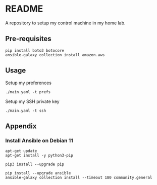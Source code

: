 # README
A repository to setup my control machine in my home lab.

## Pre-requisites
```
pip install boto3 botocore
ansible-galaxy collection install amazon.aws
```

## Usage
Setup my preferences
```
./main.yaml -t prefs
```

Setup my SSH private key
```
./main.yaml -t ssh
```

## Appendix
### Install Ansible on Debian 11
```
apt-get update
apt-get install -y python3-pip

pip3 install --upgrade pip

pip install --upgrade ansible
ansible-galaxy collection install --timeout 180 community.general
```
